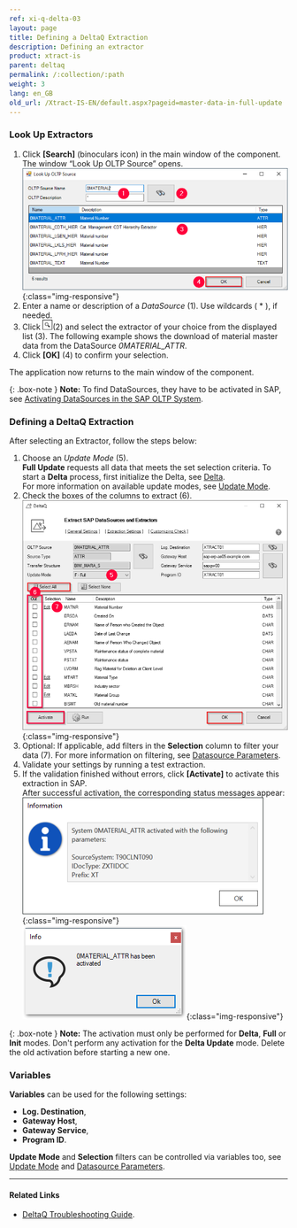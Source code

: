 ```yaml
---
ref: xi-q-delta-03
layout: page
title: Defining a DeltaQ Extraction
description: Defining an extractor
product: xtract-is
parent: deltaq
permalink: /:collection/:path
weight: 3
lang: en_GB
old_url: /Xtract-IS-EN/default.aspx?pageid=master-data-in-full-update
---
```

### Look Up Extractors

1. Click **[Search]** (binoculars icon) in the main window of the component. The window “Look Up OLTP Source” opens.
![search-ds-mat-attr](/img/content/search-ds-mat-attr22.png){:class="img-responsive"}
2. Enter a name or description of a *DataSource* (1). Use wildcards ( * ), if needed.
3. Click ![magnifying-glass](/img/content/icons/magnifying-glass.png)(2) and select the extractor of your choice from the displayed list (3).
The following example shows the download of material master data from the DataSource *0MATERIAL_ATTR*.
4. Click **[OK]** (4) to confirm your selection.

The application now returns to the main window of the component.

{: .box-note }
**Note:** To find DataSources, they have to be activated in SAP, see [Activating DataSources in the SAP OLTP System](https://kb.theobald-software.com/sap/activating-datasource-in-the-SAP-OLTP-System).

### Defining a DeltaQ Extraction

After selecting an Extractor, follow the steps below:

1. Choose an *Update Mode* (5).<br>
**Full Update** requests all data that meets the set selection criteria. To start a **Delta** process, first initialize the Delta, see [Delta](./datasource-delta).<br>
For more information on available update modes, see [Update Mode](./update-mode).
2. Check the boxes of the columns to extract (6).<br>
![Deltaq-Define-Data-Source-Filled](/img/content/Deltaq-Define-Data-Source-Filled.png){:class="img-responsive"}
3. Optional: If applicable, add filters in the **Selection** column to filter your data (7).
For more information on filtering, see [Datasource Parameters](./datasource-parameters).
4. Validate your settings by running a test extraction.
5. If the validation finished without errors, click **[Activate]** to activate this extraction in SAP.<br> 
After successful activation, the corresponding status messages appear:<br>
![Deltaq-System-Parameters-Info](/img/content/Deltaq-System-Parameters-Info.png){:class="img-responsive"}<br>
![Deltaq-Generation-Successfull-Info](/img/content/Deltaq-Generation-Successfull-Info.png){:class="img-responsive"}

{: .box-note } 
**Note:** The activation must only be performed for **Delta**, **Full** or **Init** modes.
Don't perform any activation for the **Delta Update** mode. 
Delete the old activation before starting a new one.

### Variables

**Variables** can be used for the following settings:
* **Log. Destination**, 
* **Gateway Host**,
* **Gateway Service**,
* **Program ID**. 

**Update Mode** and **Selection** filters can be controlled via variables too, see [Update Mode](./update-mode) and [Datasource Parameters](./datasource-parameters).

*****
#### Related Links
- [DeltaQ Troubleshooting Guide](https://support.theobald-software.com/helpdesk/KB/View/14424-deltaq-troubleshooting-guide). 
